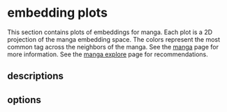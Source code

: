 <script>
    import EmbeddingPlots from "./EmbeddingPlots.svelte"
    import ModelDescription from "../ModelDescription.md"
</script>

# embedding plots

This section contains plots of embeddings for manga.
Each plot is a 2D projection of the manga embedding space.
The colors represent the most common tag across the neighbors of the manga.
See the [manga](/manga) page for more information.
See the [manga explore](/manga/explore) page for recommendations.

## descriptions

<ModelDescription />

## options

<EmbeddingPlots />
